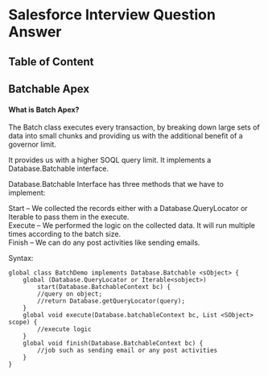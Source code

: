 # Salesforce Interview Question Answer

## Table of Content


## Batchable Apex
#### What is Batch Apex?
The Batch class executes every transaction, by breaking down large sets of data into small chunks and providing us with the additional benefit of a governor limit.

It provides us with a higher SOQL query limit. It implements a Database.Batchable interface.

Database.Batchable Interface has three methods that we have to implement:

Start – We collected the records either with a Database.QueryLocator or Iterable to pass them in the execute.<br/>
Execute – We performed the logic on the collected data. It will run multiple times according to the batch size.<br/>
Finish – We can do any post activities like sending emails.<br/>

Syntax: 
```apex
global class BatchDemo implements Database.Batchable <sObject> {
    global (Database.QueryLocator or Iterable<sobject>)
        start(Database.BatchableContext bc) {
        //query on object;
        //return Database.getQueryLocator(query);
    }
    global void execute(Database.batchableContext bc, List <SObject> scope) {
        //execute logic
    }
    global void finish(Database.BatchableContext bc) {
        //job such as sending email or any post activities
    }
}
```

